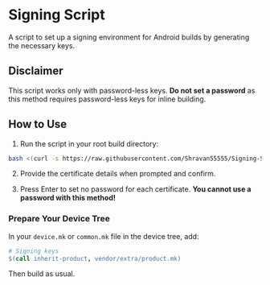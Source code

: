 # Signing Script
A script to set up a signing environment for Android builds by generating the necessary keys.

## Disclaimer
This script works only with password-less keys. **Do not set a password** as this method requires password-less keys for inline building.

## How to Use

1. Run the script in your root build directory:

```bash
bash <(curl -s https://raw.githubusercontent.com/Shravan55555/Signing-Script/main/keygen.sh)
```

2. Provide the certificate details when prompted and confirm.

3. Press Enter to set no password for each certificate. **You cannot use a password with this method!**

### Prepare Your Device Tree
In your `device.mk` or `common.mk` file in the device tree, add:

```makefile
# Signing keys
$(call inherit-product, vendor/extra/product.mk)
```

Then build as usual.
